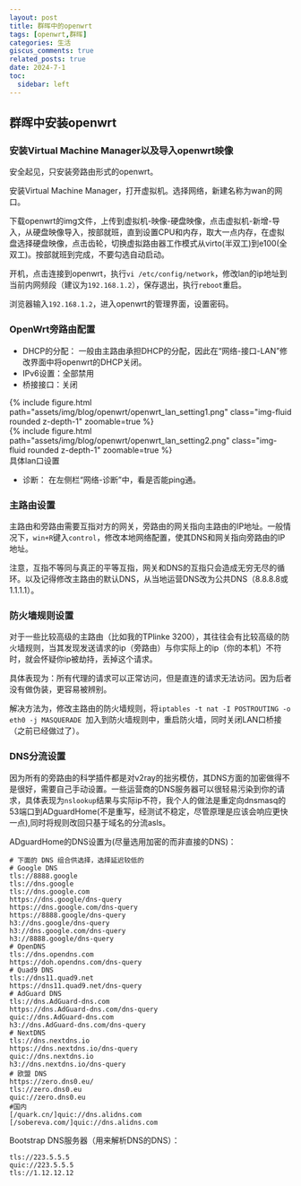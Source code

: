 ```yaml
---
layout: post
title: 群晖中的openwrt
tags: [openwrt,群晖]
categories: 生活
giscus_comments: true
related_posts: true
date: 2024-7-1
toc:
  sidebar: left
---
```


## 群晖中安装openwrt

### 安装Virtual Machine Manager以及导入openwrt映像

安全起见，只安装旁路由形式的openwrt。

安装Virtual Machine Manager，打开虚拟机。选择网络，新建名称为wan的网口。

下载openwrt的img文件，上传到虚拟机-映像-硬盘映像，点击虚拟机-新增-导入，从硬盘映像导入，按部就班，直到设置CPU和内存，取大一点内存，在虚拟盘选择硬盘映像，点击齿轮，切换虚拟路由器工作模式从virto(半双工)到e100(全双工)。按部就班到完成，不要勾选自动启动。

开机，点击连接到openwrt，执行`vi /etc/config/network`，修改lan的ip地址到当前内网频段（建议为`192.168.1.2`），保存退出，执行`reboot`重启。

浏览器输入`192.168.1.2`，进入openwrt的管理界面，设置密码。

### OpenWrt旁路由配置

- DHCP的分配： 一般由主路由承担DHCP的分配，因此在“网络-接口-LAN”修改界面中将openwrt的DHCP关闭。
- IPv6设置：全部禁用
- 桥接接口：关闭


<div class="row mt-3">
    <div class="col-sm mt-3 mt-md-0">
        <div>
            {% include figure.html path="assets/img/blog/openwrt/openwrt_lan_setting1.png" class="img-fluid rounded z-depth-1" zoomable=true %}
        </div>
        <div class="mt-3">
            {% include figure.html path="assets/img/blog/openwrt/openwrt_lan_setting2.png" class="img-fluid rounded z-depth-1" zoomable=true %}
        </div>
        <div>具体lan口设置</div>
    </div>
</div>

- 诊断： 在左侧栏“网络-诊断”中，看是否能ping通。

### 主路由设置
主路由和旁路由需要互指对方的网关，旁路由的网关指向主路由的IP地址。一般情况下，`win+R`键入`control`，修改本地网络配置，使其DNS和网关指向旁路由的IP地址。

注意，互指不等同与真正的平等互指，网关和DNS的互指只会造成无穷无尽的循环。以及记得修改主路由的默认DNS，从当地运营DNS改为公共DNS（8.8.8.8或1.1.1.1）。

### 防火墙规则设置

对于一些比较高级的主路由（比如我的TPlinke 3200），其往往会有比较高级的防火墙规则，当其发现发送请求的ip（旁路由）与你实际上的ip（你的本机）不符时，就会怀疑你ip被劫持，丢掉这个请求。

具体表现为：所有代理的请求可以正常访问，但是直连的请求无法访问。因为后者没有做伪装，更容易被辨别。

解决方法为，修改主路由的防火墙规则，将`iptables -t nat -I POSTROUTING -o eth0 -j MASQUERADE `加入到防火墙规则中，重启防火墙，同时关闭LAN口桥接（之前已经做过了）。

### DNS分流设置

因为所有的旁路由的科学插件都是对v2ray的拙劣模仿，其DNS方面的加密做得不是很好，需要自己手动设置。一些运营商的DNS服务器可以很轻易污染到你的请求，具体表现为`nslookup`结果与实际ip不符，我个人的做法是重定向dnsmasq的53端口到ADguardHome(不是重写，经测试不稳定，尽管原理是应该会响应更快一点),同时将规则改回只基于域名的分流asls。

ADguardHome的DNS设置为(尽量选用加密的而非直接的DNS)：

```
# 下面的 DNS 组合供选择，选择延迟较低的
# Google DNS
tls://8888.google
tls://dns.google
tls://dns.google.com
https://dns.google/dns-query
https://dns.google.com/dns-query
https://8888.google/dns-query
h3://dns.google/dns-query
h3://dns.google.com/dns-query
h3://8888.google/dns-query
# OpenDNS
tls://dns.opendns.com
https://doh.opendns.com/dns-query
# Quad9 DNS
tls://dns11.quad9.net
https://dns11.quad9.net/dns-query
# AdGuard DNS
tls://dns.AdGuard-dns.com
https://dns.AdGuard-dns.com/dns-query
quic://dns.AdGuard-dns.com
h3://dns.AdGuard-dns.com/dns-query
# NextDNS
tls://dns.nextdns.io
https://dns.nextdns.io/dns-query
quic://dns.nextdns.io
h3://dns.nextdns.io/dns-query
# 欧盟 DNS
https://zero.dns0.eu/
tls://zero.dns0.eu
quic://zero.dns0.eu
#国内
[/quark.cn/]quic://dns.alidns.com
[/sobereva.com/]quic://dns.alidns.com
```

Bootstrap DNS服务器（用来解析DNS的DNS）：

```
tls://223.5.5.5
quic://223.5.5.5
tls://1.12.12.12
```
